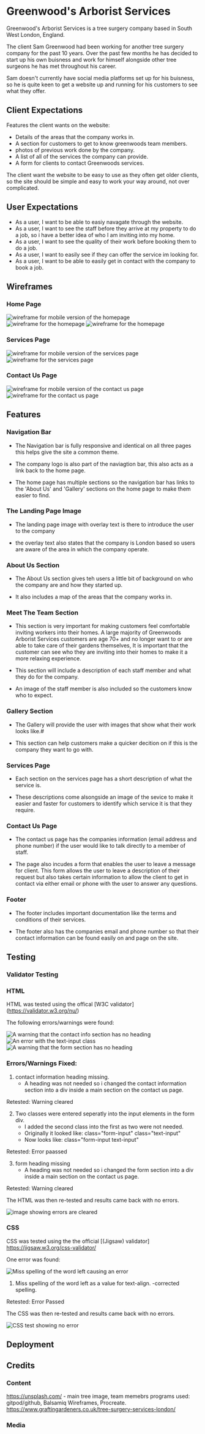 # Greenwood's Arborist Services
Greenwood's Arborist Services is a tree surgery company based in South West London, England.

The client Sam Greenwood had been working for another tree surgery company for the past 10 years. Over the past few months he has decided to start up his own buisness and work for himself alongside other tree surgeons he has met throughout his career.

Sam doesn't currently have social media platforms set up for his buisness, so he is quite keen to get a website up and running for his customers to see what they offer.

<!-- Live website image-->

<!-- Table of contents-->

## Client Expectations

Features the client wants on the website:

- Details of the areas that the company works in.
- A section for customers to get to know greenwoods team members.
- photos of previous work done by the company.
- A list of all of the services the company can provide.
- A form for clients to contact Greenwoods services.

The client want the website to be easy to use as they often get older clients, so the site should be simple and easy to work your way around, not over complicated.

## User Expectations

- As a user, I want to be able to easiy navagate through the website.
- As a user, I want to see the staff before they arrive at my property to do a job, so i have a   better idea of who I am inviting into my home.
- As a user, I want to see the quality of their work before booking them to do a job.
- As a user, I want to easily see if they can offer the service im looking for. 
- As a user, I want to be able to easily get in contact with the company to book a job.

## Wireframes

### Home Page

<img src="assets/images/home-mobile-wireframe.png" alt="wireframe for mobile version of the homepage">

<img src="assets/images/home-wireframe-1.png" alt="wireframe for the homepage">
<img src="assets/images/home-wireframe-2.png" alt="wireframe for the homepage">

### Services Page

<img src="assets/images/services-mobile-wireframe.png" alt="wireframe for mobile version of the services page">

<img src="assets/images/services-wireframe.png" alt="wireframe for the services page">

### Contact Us Page

<img src="assets/images/contact-us-mobile-wireframe.png" alt="wireframe for mobile version of the contact us page">

<img src="assets/images/contact-us-wireframe.png" alt="wireframe for the contact us page">

## Features

### Navigation Bar

- The Navigation bar is fully responsive and identical on all three pages this helps give the site a common theme.

- The company logo is also part of the naviagtion bar, this also acts as a link back to the home page.

- The home page has multiple sections so the navigation bar has links to the 'About Us' and 'Gallery' sections on the home page to make them easier to find.

### The Landing Page Image

- The landing page image with overlay text is there to introduce the user to the company 

- the overlay text also states that the company is London based so users are aware of the area in which the company operate. 

### About Us Section

- The About Us section gives teh users a little bit of background on who the company are and how they started up.

- It also includes a map of the areas that the company works in.

### Meet The Team Section

- This section is very important for making customers feel comfortable inviting workers into their homes. A large majority of Greenwoods Arborist Services customers are age 70+ and no longer want to or are able to take care of their gardens themselves, It is important that the customer can see who they are inviting into their homes to make it a more relaxing experience. 

- This section will include a description of each staff member and what they do for the company.

- An image of the staff member is also included so the customers know who to expect.

### Gallery Section

- The Gallery will provide the user with images that show what their work looks like.#

- This section can help customers make a quicker decition on if this is the company they want to go with. 

### Services Page

- Each section on the services page has a short description of what the service is.

- These descriptions come alsongside an image of the sevice to make it easier and faster for customers to identify which service it is that they require.

### Contact Us Page

- The contact us page has the companies information (email address and phone number) if the user would like to talk directly to a member of staff.

- The page also incudes a form that enables the user to leave a message for client. This form allows the user to leave a description of their request but also takes certain information to allow the client to get in contact via either email or phone with the user to answer any questions.

### Footer

- The footer includes important documentation like the terms and conditions of their services.

- The footer also has the companies email and phone number so that their contact information can be found easily on and page on the site. 

## Testing

### Validator Testing

### HTML

HTML was tested using the offical [W3C validator] (https://validator.w3.org/nu/) 
<!-- sort out link -->

The following errors/warnings were found:

 <img src="assets/images/test-contact-result-1.png" alt="A warning that the contact info section has no heading">

 <img src="assets/images/test-contact-result-2.png" alt="An error with the text-input class">

 <img src="assets/images/test-contact-result-3.png" alt="A warning that the form section has no heading">

### Errors/Warnings Fixed:

  1. contact information heading missing.
     - A heading was not needed so i changed the contact information section into a div inside 
       a main section on the contact us page.

Retested: Warning cleared

  2. Two classes were entered seperatly into the input elements in the form div.
     - I added the second class into the first as two were not needed. 
     - Originally it  looked like: class="form-input" class="text-input"
     - Now looks like: class="form-input text-input"

Retested: Error paassed

  3. form heading missing 
     - A heading was not needed so i changed the form section into a div inside 
       a main section on the contact us page.

Retested: Warning cleared

The HTML was then re-tested and results came back with no errors.

<img src="assets/images/html-test.png" alt="image showing errors are cleared">

### CSS
 
 CSS was tested using the the official [(Jigsaw) validator] https://jigsaw.w3.org/css-validator/
 <!-- Sort out link -->

 One error was found:

 <img src="assets/images/css-test.png" alt="Miss spelling of the word left causing an error">

  1. Miss spelling of the word left as a value for text-align. 
     -corrected spelling.

  Retested: Error Passed

  The CSS was then re-tested and results came back with no errors.

   <img src="assets/images/css-test-corrected.png" alt="CSS test showing no error">  

 ## Deployment

 <!-- he process you went through to deploy the project to a hosting platform (e.g. GitHub) -->
 ## Credits

 ### Content
 <!-- Websites used -->
https://unsplash.com/ - main tree image, team memebrs
programs used: gitpod/github, Balsamiq Wireframes, Procreate.
https://www.graftingardeners.co.uk/tree-surgery-services-london/
 ### Media
 <!-- Images used -->


